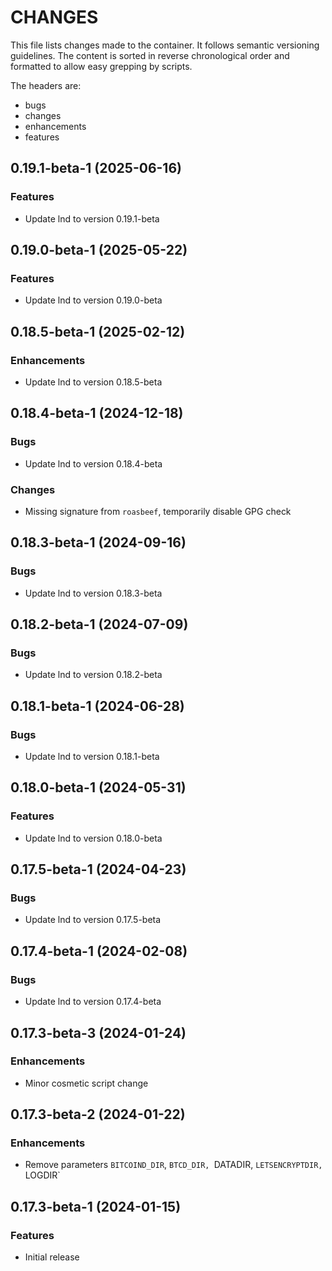 # CHANGES

This file lists changes made to the container. It follows semantic versioning
guidelines. The content is sorted in reverse chronological order and formatted
to allow easy grepping by scripts.

The headers are:
- bugs
- changes
- enhancements
- features

## 0.19.1-beta-1 (2025-06-16)

### Features

- Update lnd to version 0.19.1-beta

## 0.19.0-beta-1 (2025-05-22)

### Features

- Update lnd to version 0.19.0-beta

## 0.18.5-beta-1 (2025-02-12)

### Enhancements

- Update lnd to version 0.18.5-beta

## 0.18.4-beta-1 (2024-12-18)

### Bugs

- Update lnd to version 0.18.4-beta

### Changes

- Missing signature from `roasbeef`, temporarily disable GPG check

## 0.18.3-beta-1 (2024-09-16)

### Bugs

- Update lnd to version 0.18.3-beta

## 0.18.2-beta-1 (2024-07-09)

### Bugs

- Update lnd to version 0.18.2-beta

## 0.18.1-beta-1 (2024-06-28)

### Bugs

- Update lnd to version 0.18.1-beta

## 0.18.0-beta-1 (2024-05-31)

### Features

- Update lnd to version 0.18.0-beta

## 0.17.5-beta-1 (2024-04-23)

### Bugs

- Update lnd to version 0.17.5-beta

## 0.17.4-beta-1 (2024-02-08)

### Bugs

- Update lnd to version 0.17.4-beta

## 0.17.3-beta-3 (2024-01-24)

### Enhancements

- Minor cosmetic script change

## 0.17.3-beta-2 (2024-01-22)

### Enhancements

- Remove parameters `BITCOIND_DIR`, `BTCD_DIR, `DATADIR, `LETSENCRYPTDIR, `LOGDIR`

## 0.17.3-beta-1 (2024-01-15)

### Features

- Initial release

